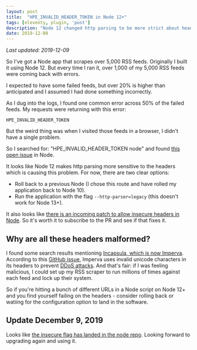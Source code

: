 ```yaml
---
layout: post
title:  "HPE_INVALID_HEADER_TOKEN in Node 12+"
tags: [eleventy, plugin, 'post']
description: "Node 12 changed http parsing to be more strict about header values, and it broke my application."
date: 2019-12-08
---
```


*Last updated: 2019-12-09*

So I've got a Node app that scrapes over 5,000 RSS feeds. Originally I built it using Node 12. But every time I ran it, over 1,000 of my 5,000 RSS feeds were coming back with errors. 

I expected to have some failed feeds, but over 20% is higher than anticipated and I assumed I had done something incorrectly. 

As I dug into the logs, I found one common error across 50% of the failed feeds. My requests were returning with this error: 

```
HPE_INVALID_HEADER_TOKEN
```

But the weird thing was when I visited those feeds in a browser, I didn't have a single problem. 

So I searched for: "HPE_INVALID_HEADER_TOKEN node" and found [this open issue](https://github.com/nodejs/node/issues/27711) in Node. 

It looks like Node 12 makes http parsing more sensitive to the headers which is causing this problem. For now, there are two clear options: 

* Roll back to a previous Node (I chose this route and have rolled my application back to Node 10). 
* Run the application with the flag `--http-parser=legacy` (this doesn't work for Node 13+). 

It also looks like [there is an incoming patch to allow insecure headers in Node](https://github.com/nodejs/node/pull/30567). So it's worth it to subscribe to the PR and see if that fixes it. 

## Why are all these headers malformed?

I found some search results mentioning [Incapsula, which is now Imperva](https://www.imperva.com/). According to this [GitHub issue](https://github.com/kazuho/p5-http-parser-xs/issues/10), Imperva uses invalid unicode characters in its headers to prevent [DDoS attacks](https://www.cloudflare.com/learning/ddos/what-is-a-ddos-attack/). And that's fair: if I was feeling malicious, I could set up my RSS scraper to run millions of times against each feed and lock up their system. 

So if you're hitting a bunch of different URLs in a Node script on Node 12+ and you find yourself failing on the headers - consider rolling back or watiing for the configuration option to land in the software. 

## Update December 9, 2019 

Looks like [the insecure flag has landed in the node repo](https://github.com/nodejs/node/pull/30567). Looking forward to upgrading again and using it. 